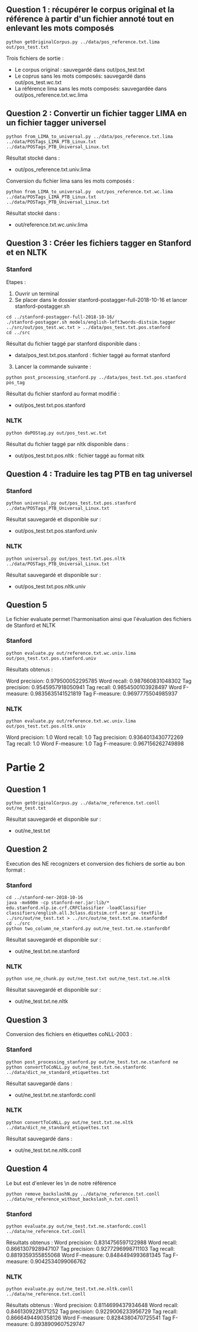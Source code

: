 ## Question 1 : récupérer le corpus original et la référence à partir d'un fichier annoté tout en enlevant les mots composés  
```
python getOriginalCorpus.py ../data/pos_reference.txt.lima out/pos_test.txt
```

Trois fichiers de sortie : 

- Le corpus original : sauvegardé dans out/pos_test.txt
- Le coprus sans les mots composés: sauvegardé dans out/pos_test.wc.txt
- La référence lima sans les mots composés: sauvegardée dans  out/pos_reference.txt.wc.lima


## Question 2 : Convertir un fichier tagger LIMA en un fichier tagger universel
```
python from_LIMA_to_universal.py ../data/pos_reference.txt.lima ../data/POSTags_LIMA_PTB_Linux.txt ../data/POSTags_PTB_Universal_Linux.txt
```

Résultat stocké dans :
- out/pos_reference.txt.univ.lima 

Conversion du fichier lima sans les mots composés :

```
python from_LIMA_to_universal.py  out/pos_reference.txt.wc.lima ../data/POSTags_LIMA_PTB_Linux.txt ../data/POSTags_PTB_Universal_Linux.txt
```


Résultat stocké dans :
- out/reference.txt.wc.univ.lima

## Question 3 : Créer les fichiers tagger en Stanford et en NLTK

### Stanford
Etapes :
1. Ouvrir un terminal
2. Se placer dans le dossier stanford-postagger-full-2018-10-16 et lancer stanford-postagger.sh
```
cd ../stanford-postagger-full-2018-10-16/
./stanford-postagger.sh models/english-left3words-distsim.tagger ../src/out/pos_test.wc.txt > ../data/pos_test.txt.pos.stanford
cd ../src
```

Résultat du fichier taggé par stanford disponible dans :

 - data/pos_test.txt.pos.stanford : fichier taggé au format stanford 

3. Lancer la commande suivante :
```
python post_processing_stanford.py ../data/pos_test.txt.pos.stanford pos_tag
```

Résultat du fichier stanford au format modifié : 

 - out/pos_test.txt.pos.stanford 

### NLTK

```
python doPOStag.py out/pos_test.wc.txt
```

Résultat du fichier taggé par nltk disponible dans :

 - out/pos_test.txt.pos.nltk : fichier taggé au format nltk

## Question 4 : Traduire les tag PTB en tag universel
### Stanford
```
python universal.py out/pos_test.txt.pos.stanford ../data/POSTags_PTB_Universal_Linux.txt
```
Résultat sauvegardé et disponible sur :

- out/pos_test.txt.pos.stanford.univ

### NLTK
```
python universal.py out/pos_test.txt.pos.nltk ../data/POSTags_PTB_Universal_Linux.txt
```
Résultat sauvegardé et disponible sur :

- out/pos_test.txt.pos.nltk.univ

## Question 5
Le fichier evaluate permet l'harmonisation ainsi que l'évaluation des fichiers de Stanford et NLTK

### Stanford
```
python evaluate.py out/reference.txt.wc.univ.lima out/pos_test.txt.pos.stanford.univ
```
Résultats obtenus : 

Word precision: 0.979500052295785
Word recall: 0.987660831048302
Tag precision: 0.9545957918050941
Tag recall: 0.9854500103928497
Word F-measure: 0.9835635141521819
Tag F-measure: 0.9697775504985937

### NLTK
```
python evaluate.py out/reference.txt.wc.univ.lima out/pos_test.txt.pos.nltk.univ
```

Word precision: 1.0
Word recall: 1.0
Tag precision: 0.9364013430772269
Tag recall: 1.0
Word F-measure: 1.0
Tag F-measure: 0.967156262749898


# Partie 2
## Question 1
```
python getOriginalCorpus.py ../data/ne_reference.txt.conll out/ne_test.txt
```

Résultat sauvegardé et disponible sur :

- out/ne_test.txt


## Question 2
Execution des NE recognizers et conversion des fichiers de sortie au bon format :

### Stanford
```
cd ../stanford-ner-2018-10-16
java -mx600m -cp stanford-ner.jar:lib/* edu.stanford.nlp.ie.crf.CRFClassifier -loadClassifier classifiers/english.all.3class.distsim.crf.ser.gz -textFile ../src/out/ne_test.txt > ../src/out/ne_test.txt.ne.stanfordbf
cd ../src
python two_column_ne_stanford.py out/ne_test.txt.ne.stanfordbf
```

Résultat sauvegardé et disponible sur :

- out/ne_test.txt.ne.stanford

### NLTK

```
python use_ne_chunk.py out/ne_test.txt out/ne_test.txt.ne.nltk
```
Résultat sauvegardé et disponible sur :

- out/ne_test.txt.ne.nltk

## Question 3

Conversion des fichiers en étiquettes coNLL-2003 : 

### Stanford

```
python post_processing_stanford.py out/ne_test.txt.ne.stanford ne
python convertToCoNLL.py out/ne_test.txt.ne.stanfordc ../data/dict_ne_standard_etiquettes.txt
```

Résultat sauvegardé dans :
- out/ne_test.txt.ne.stanfordc.conll


### NLTK

```
python convertToCoNLL.py out/ne_test.txt.ne.nltk ../data/dict_ne_standard_etiquettes.txt
```

Résultat sauvegardé dans : 
- out/ne_test.txt.ne.nltk.conll


## Question 4
Le but est d'enlever les \n de notre référence
```
python remove_backslashN.py ../data/ne_reference.txt.conll ../data/ne_reference_without_backslash_n.txt.conll
```

### Stanford

```
python evaluate.py out/ne_test.txt.ne.stanfordc.conll ../data/ne_reference.txt.conll 
```
Résultats obtenus :
Word precision: 0.8314756597122988
Word recall: 0.8661307928947107
Tag precision: 0.9277296998711103
Tag recall: 0.8819359355855068
Word F-measure: 0.8484494993681345
Tag F-measure: 0.9042534099066762

### NLTK
```
python evaluate.py out/ne_test.txt.ne.nltk.conll ../data/ne_reference.txt.conll 
```
Résultats obtenus :
Word precision: 0.8114699437934648
Word recall: 0.8461309228171252
Tag precision: 0.9229006233956729
Tag recall: 0.8666494490358126
Word F-measure: 0.8284380470725541
Tag F-measure: 0.8938909607529747
